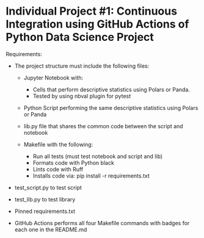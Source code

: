 # Individual Project #1: Continuous Integration using GitHub Actions of Python Data Science Project


Requirements:
	
* The project structure must include the following files:	
    * Jupyter Notebook with:
	    * Cells that perform descriptive statistics using Polars or Panda.
		* Tested by using nbval plugin for pytest
			
    * Python Script performing the same descriptive statistics using Polars or Panda
    * lib.py file that shares the common code between the script and notebook
	* Makefile with the following:	
        * Run all tests (must test notebook and script and lib)			
        * Formats code with Python black
        * Lints code with Ruff
        * Installs code via:  pip install -r requirements.txt
		
* test_script.py to test script	
* test_lib.py to test library		
* Pinned requirements.txt
* GitHub Actions performs all four Makefile commands with badges for each one in the README.md
		
	
	
